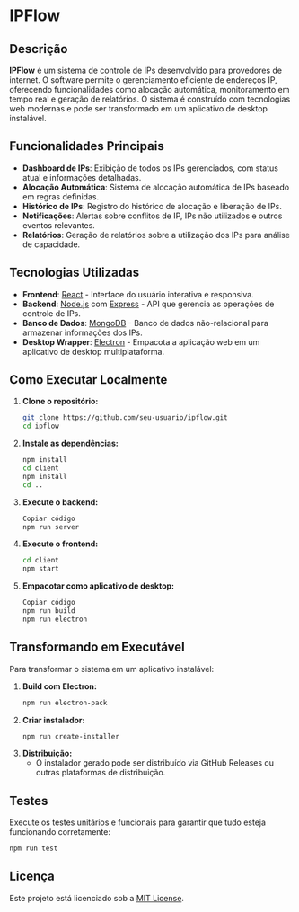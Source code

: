 # IPFlow

## Descrição

**IPFlow** é um sistema de controle de IPs desenvolvido para provedores de internet. O software permite o gerenciamento eficiente de endereços IP, oferecendo funcionalidades como alocação automática, monitoramento em tempo real e geração de relatórios. O sistema é construído com tecnologias web modernas e pode ser transformado em um aplicativo de desktop instalável.

## Funcionalidades Principais

- **Dashboard de IPs**: Exibição de todos os IPs gerenciados, com status atual e informações detalhadas.
- **Alocação Automática**: Sistema de alocação automática de IPs baseado em regras definidas.
- **Histórico de IPs**: Registro do histórico de alocação e liberação de IPs.
- **Notificações**: Alertas sobre conflitos de IP, IPs não utilizados e outros eventos relevantes.
- **Relatórios**: Geração de relatórios sobre a utilização dos IPs para análise de capacidade.

## Tecnologias Utilizadas

- **Frontend**: [React](https://reactjs.org/) - Interface do usuário interativa e responsiva.
- **Backend**: [Node.js](https://nodejs.org/) com [Express](https://expressjs.com/) - API que gerencia as operações de controle de IPs.
- **Banco de Dados**: [MongoDB](https://www.mongodb.com/) - Banco de dados não-relacional para armazenar informações dos IPs.
- **Desktop Wrapper**: [Electron](https://www.electronjs.org/) - Empacota a aplicação web em um aplicativo de desktop multiplataforma.

## Como Executar Localmente

1. **Clone o repositório:**
   ```bash
   git clone https://github.com/seu-usuario/ipflow.git
   cd ipflow
2. **Instale as dependências:**
    ```bash
    npm install
    cd client
    npm install
    cd ..
3. **Execute o backend:**
    ```bash
    Copiar código
    npm run server
4. **Execute o frontend:**
    ```bash
    cd client
    npm start
5. **Empacotar como aplicativo de desktop:**
    ```bash
    Copiar código
    npm run build
    npm run electron

## Transformando em Executável
Para transformar o sistema em um aplicativo instalável:
1. **Build com Electron:**
   ```bash
   npm run electron-pack
2. **Criar instalador:**
    ```bash
    npm run create-installer
3. **Distribuição:**
    - O instalador gerado pode ser distribuído via GitHub Releases ou outras plataformas de distribuição.

## Testes

Execute os testes unitários e funcionais para garantir que tudo esteja funcionando corretamente:
   ```bash
   npm run test
   ```
## Licença
Este projeto está licenciado sob a [MIT License](LICENSE).
